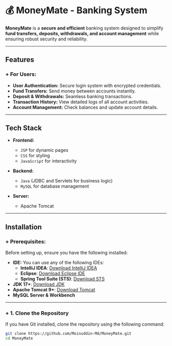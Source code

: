 # 💰 MoneyMate - Banking System  

**MoneyMate** is a **secure and efficient** banking system designed to simplify **fund transfers, deposits, withdrawals, and account management** while ensuring robust security and reliability.

---

## Features  

### + For Users:  
- **User Authentication:** Secure login system with encrypted credentials.  
- **Fund Transfers:** Send money between accounts instantly.  
- **Deposit & Withdrawals:** Seamless banking transactions.  
- **Transaction History:** View detailed logs of all account activities.  
- **Account Management:** Check balances and update account details.  

---

## Tech Stack  

- **Frontend:**  
  - `JSP` for dynamic pages  
  - `CSS` for styling  
  - `JavaScript` for interactivity  

- **Backend:**  
  - `Java` (JDBC and Servlets for business logic)  
  - `MySQL` for database management  

- **Server:**  
  - Apache Tomcat  

---

## Installation  

### + Prerequisites:  
Before setting up, ensure you have the following installed:  

- **IDE:** You can use any of the following IDEs:
  - **IntelliJ IDEA**: [Download IntelliJ IDEA](https://www.jetbrains.com/idea/download/)
  - **Eclipse**: [Download Eclipse IDE](https://www.eclipse.org/downloads/)
  - **Spring Tool Suite (STS)**: [Download STS](https://spring.io/tools)
- **JDK 17+**: [Download JDK](https://www.oracle.com/java/technologies/javase/jdk17-archive-downloads.html)  
- **Apache Tomcat 9+**: [Download Tomcat](https://tomcat.apache.org/download-90.cgi)  
- **MySQL Server & Workbench**  

---

### + 1. Clone the Repository  

If you have Git installed, clone the repository using the following command:  

```bash
git clone https://github.com/Moinuddin-Md/MoneyMate.git
cd MoneyMate
```

